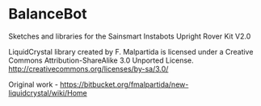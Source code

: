 # BalanceBot
Sketches and libraries for the Sainsmart Instabots Upright Rover Kit V2.0

LiquidCrystal library created by F. Malpartida is licensed under a Creative Commons Attribution-ShareAlike 3.0 Unported License. http://creativecommons.org/licenses/by-sa/3.0/

Original work - https://bitbucket.org/fmalpartida/new-liquidcrystal/wiki/Home
